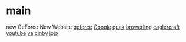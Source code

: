 # main
new
GeForce Now Website
<a href="https://play.geforcenow.com/mall/">geforce</a>
<a href="https://www.google.com">Google</a>
<a href="https://quackprep.org">quak</a>
<a href="https://browserling.com">browerling</a>
<a href="https://eaglercraft.com/">eaglercraft</a>
<a href="https://www.youtube.com/">youtube</a>
<a href="https://fmhy.net/videopiracyguide">ya</a>
<a href="https://www.cineby.app/">cinby</a>
<a href="https://mangahaven.net/read/jojo-no-kimyou-na-bouken-steel-ball-runn.oxoo4/en/1793931?number=2">jojo</a>

